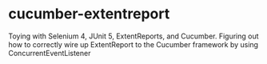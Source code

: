 # cucumber-extentreport
Toying with Selenium 4, JUnit 5, ExtentReports, and Cucumber.
Figuring out how to correctly wire up ExtentReport to the Cucumber framework by using ConcurrentEventListener
